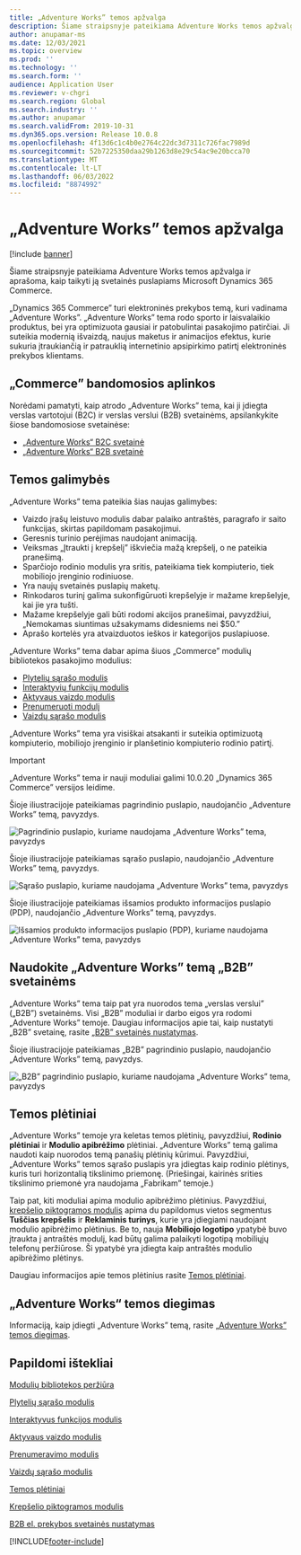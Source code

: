 ```yaml
---
title: „Adventure Works” temos apžvalga
description: Šiame straipsnyje pateikiama Adventure Works temos apžvalga ir aprašoma, kaip taikyti ją svetainės puslapiams Microsoft Dynamics 365 Commerce.
author: anupamar-ms
ms.date: 12/03/2021
ms.topic: overview
ms.prod: ''
ms.technology: ''
ms.search.form: ''
audience: Application User
ms.reviewer: v-chgri
ms.search.region: Global
ms.search.industry: ''
ms.author: anupamar
ms.search.validFrom: 2019-10-31
ms.dyn365.ops.version: Release 10.0.8
ms.openlocfilehash: 4f13d6c1c4b0e2764c22dc3d7311c726fac7989d
ms.sourcegitcommit: 52b7225350daa29b1263d8e29c54ac9e20bcca70
ms.translationtype: MT
ms.contentlocale: lt-LT
ms.lasthandoff: 06/03/2022
ms.locfileid: "8874992"
---
```

# <a name="adventure-works-theme-overview"></a>„Adventure Works” temos apžvalga

[!include [banner](includes/banner.md)]

Šiame straipsnyje pateikiama Adventure Works temos apžvalga ir aprašoma, kaip taikyti ją svetainės puslapiams Microsoft Dynamics 365 Commerce.

„Dynamics 365 Commerce” turi elektroninės prekybos temą, kuri vadinama „Adventure Works”. „Adventure Works” tema rodo sporto ir laisvalaikio produktus, bei yra optimizuota gausiai ir patobulintai pasakojimo patirčiai. Ji suteikia modernią išvaizdą, naujus maketus ir animacijos efektus, kurie sukuria įtraukiančią ir patrauklią internetinio apsipirkimo patirtį elektroninės prekybos klientams.

## <a name="trial-environments-in-commerce"></a>„Commerce” bandomosios aplinkos

Norėdami pamatyti, kaip atrodo „Adventure Works” tema, kai ji įdiegta verslas vartotojui (B2C) ir verslas verslui (B2B) svetainėms, apsilankykite šiose bandomosiose svetainėse:

- [„Adventure Works“ B2C svetainė](https://www.adventure-works.com/)
- [„Adventure Works“ B2B svetainė](https://www.adventure-works.com/business)

## <a name="theme-capabilities"></a>Temos galimybės

„Adventure Works” tema pateikia šias naujas galimybes:

- Vaizdo įrašų leistuvo modulis dabar palaiko antraštės, paragrafo ir saito funkcijas, skirtas papildomam pasakojimui.
- Geresnis turinio perėjimas naudojant animaciją.
- Veiksmas „Įtraukti į krepšelį” iškviečia mažą krepšelį, o ne pateikia pranešimą.
- Sparčiojo rodinio modulis yra sritis, pateikiama tiek kompiuterio, tiek mobiliojo įrenginio rodiniuose.
- Yra naujų svetainės puslapių maketų. 
- Rinkodaros turinį galima sukonfigūruoti krepšelyje ir mažame krepšelyje, kai jie yra tušti.
- Mažame krepšelyje gali būti rodomi akcijos pranešimai, pavyzdžiui, „Nemokamas siuntimas užsakymams didesniems nei $50.”
- Aprašo kortelės yra atvaizduotos ieškos ir kategorijos puslapiuose.

„Adventure Works” tema dabar apima šiuos „Commerce” modulių bibliotekos pasakojimo modulius:

- [Plytelių sąrašo modulis](tile-list-module.md)
- [Interaktyvių funkcijų modulis](interactive-feature-module.md)
- [Aktyvaus vaizdo modulis](active-image-module.md)
- [Prenumeruoti modulį](subscribe-module.md)
- [Vaizdų sąrašo modulis](image-list-module.md)

„Adventure Works” tema yra visiškai atsakanti ir suteikia optimizuotą kompiuterio, mobiliojo įrenginio ir planšetinio kompiuterio rodinio patirtį.

> [!IMPORTANT]
> „Adventure Works” tema ir nauji moduliai galimi 10.0.20 „Dynamics 365 Commerce” versijos leidime.

Šioje iliustracijoje pateikiamas pagrindinio puslapio, naudojančio „Adventure Works” temą, pavyzdys.

![Pagrindinio puslapio, kuriame naudojama „Adventure Works” tema, pavyzdys](./media/aw_b2c.PNG)

Šioje iliustracijoje pateikiamas sąrašo puslapio, naudojančio „Adventure Works” temą, pavyzdys.

![Sąrašo puslapio, kuriame naudojama „Adventure Works” tema, pavyzdys](./media/Aw_list.PNG)

Šioje iliustracijoje pateikiamas išsamios produkto informacijos puslapio (PDP), naudojančio „Adventure Works” temą, pavyzdys.

![Išsamios produkto informacijos puslapio (PDP), kuriame naudojama „Adventure Works” tema, pavyzdys](./media/aw_pdp.PNG)

## <a name="use-the-adventure-works-theme-for-b2b-sites"></a>Naudokite „Adventure Works” temą „B2B” svetainėms

„Adventure Works” tema taip pat yra nuorodos tema „verslas verslui” („B2B”) svetainėms. Visi „B2B” moduliai ir darbo eigos yra rodomi „Adventure Works” temoje. Daugiau informacijos apie tai, kaip nustatyti „B2B” svetainę, rasite [„B2B” svetainės nustatymas](./b2b/set-up-b2b-site.md).

Šioje iliustracijoje pateikiamas „B2B” pagrindinio puslapio, naudojančio „Adventure Works” temą, pavyzdys.

![„B2B” pagrindinio puslapio, kuriame naudojama „Adventure Works” tema, pavyzdys](./media/aw_b2b.PNG)

## <a name="theme-extensions"></a>Temos plėtiniai

„Adventure Works” temoje yra keletas temos plėtinių, pavyzdžiui, **Rodinio plėtiniai** ir **Modulio apibrėžimo** plėtiniai. „Adventure Works” temą galima naudoti kaip nuorodos temą panašių plėtinių kūrimui. Pavyzdžiui, „Adventure Works” temos sąrašo puslapis yra įdiegtas kaip rodinio plėtinys, kuris turi horizontalią tikslinimo priemonę. (Priešingai, kairinės srities tikslinimo priemonė yra naudojama „Fabrikam” temoje.)

Taip pat, kiti moduliai apima modulio apibrėžimo plėtinius. Pavyzdžiui, [krepšelio piktogramos modulis](cart-icon-module.md) apima du papildomus vietos segmentus **Tuščias krepšelis** ir **Reklaminis turinys**, kurie yra įdiegiami naudojant modulio apibrėžimo plėtinius. Be to, nauja **Mobiliojo logotipo** ypatybė buvo įtraukta į antraštės modulį, kad būtų galima palaikyti logotipą mobiliųjų telefonų peržiūrose. Ši ypatybė yra įdiegta kaip antraštės modulio apibrėžimo plėtinys.

Daugiau informacijos apie temos plėtinius rasite [Temos plėtiniai](e-commerce-extensibility/theme-module-extensions.md).

## <a name="install-the-adventure-works-theme"></a>„Adventure Works“ temos diegimas

Informaciją, kaip įdiegti „Adventure Works” temą, rasite [„Adventure Works” temos diegimas](install-adventure-works.md).

## <a name="additional-resources"></a>Papildomi ištekliai

[Modulių bibliotekos peržiūra](starter-kit-overview.md)

[Plytelių sąrašo modulis](tile-list-module.md)

[Interaktyvus funkcijos modulis](interactive-feature-module.md)

[Aktyvaus vaizdo modulis](active-image-module.md)

[Prenumeravimo modulis](subscribe-module.md)

[Vaizdų sąrašo modulis](image-list-module.md)

[Temos plėtiniai](e-commerce-extensibility/theme-module-extensions.md)

[Krepšelio piktogramos modulis](cart-icon-module.md)

[B2B el. prekybos svetainės nustatymas](./b2b/set-up-b2b-site.md)

[!INCLUDE[footer-include](../includes/footer-banner.md)]
